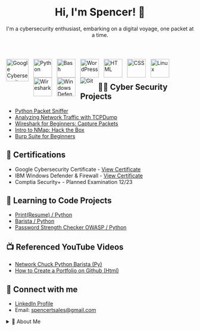 <!DOCTYPE html>
<html lang="en">
<head>
  <meta charset="UTF-8">
</head>
<body>

<header>
  <h1>Hi, I'm Spencer! 👋</h1>
  <p>I'm a cybersecurity enthusiast, embarking on a digital voyage, one packet at a time.</p>
</header>

<section>
<img align="left" alt="Google Cybersecurity" width="60px" style="padding-right:10px;" src="https://imgur.com/6wg4vzf.png" />   
<img align="left" alt="Python" width="50px" style="padding-right:10px;" src="https://cdn.jsdelivr.net/gh/devicons/devicon/icons/python/python-original.svg" /> 
<img align="left" alt="Bash" width="50px" style="padding-right:10px;" src="https://cdn.jsdelivr.net/gh/devicons/devicon/icons/bash/bash-plain.svg" />
<img align="left" alt="WordPress" width="50px" style="padding-right:10px;" src="https://cdn.jsdelivr.net/gh/devicons/devicon/icons/wordpress/wordpress-plain.svg" />
<img align="left" alt="HTML" width="50px" style="padding-right:10px;" src="https://cdn.jsdelivr.net/gh/devicons/devicon/icons/html5/html5-original.svg" />
<img align="left" alt="CSS" width="50px" style="padding-right:10px;" src="https://cdn.jsdelivr.net/gh/devicons/devicon/icons/css3/css3-original.svg" />
<img align="left" alt="Linux" width="50px" style="padding-right:10px;" src="https://cdn.jsdelivr.net/gh/devicons/devicon/icons/linux/linux-original.svg" />
<img align="left" alt="Wireshark" width="50px" style="padding-right:10px;" src="https://simpleicons.org/icons/wireshark.svg" />
<img align="left" alt="Windows Defender" width="50px" style="padding-right:10px;" src="https://simpleicons.org/icons/windowsterminal.svg" />
<img align="left" alt="Git" style="padding-right:10px;"src="https://img.shields.io/github/followers/CyberSpencer?style=social" alt="GitHub followers">
  
<br />
<br />
</section>

<section>
  <h2>👨‍💻 Cyber Security Projects</h2>
  <ul>
    <li><a href="https://github.com/CyberSpencer/Python-Packet-Sniffer">Python Packet Sniffer</a></li>
    <li><a href="https://github.com/CyberSpencer/TCPDump-Network-Analysis">Analyzing Network Traffic with TCPDump</a></li>
    <li><a href="https://github.com/CyberSpencer/Wireshark-for-Beginners-Capture-Packets">Wireshark for Beginners: Capture Packets</a></li>
    <li><a href="#">Intro to NMap: Hack the Box</a></li>
    <li><a href="#">Burp Suite for Beginners</a></li>
  </ul>
</section>

<section>
  <h2>📜 Certifications</h2>
  <ul>
    <li>Google Cybersecurity Certificate - <a href="https://coursera.org/share/b8b0a760b6c84785767d1b0cb3d85454">View Certificate</a></li>
    <li>IBM Windows Defender & Firewall - <a href="https://coursera.org/share/5eab200d75ada9b2cc6b24e05c7dda16">View Certificate</a></li>
    <li>Comptia Security+ - Planned Examination 12/23</li>
  </ul>
</section>

<section>
  <h2>🔐 Learning to Code Projects</h2>
  <ul>
    <li><a href="https://github.com/CyberSpencer/Print-Resume-">Print(Resume) / Python</a></li>
    <li><a href="https://github.com/CyberSpencer/Python-Barista">Barista / Python</a></li>
    <li><a href="https://github.com/CyberSpencer/OWASP_Password_Checker">Password Strength Checker OWASP / Python</a></li>
  </ul>
</section>

<section>
  <h2>📺 Referenced YouTube Videos</h2>
  <ul>
    <li><a href="https://www.youtube.com/watch?v=mRMmlo_Uqcs">Network Chuck Python Barista (Py)</a></li>
    <li><a href="https://www.youtube.com/watch?v=zgqfWLHNKLk">How to Create a Portfolio on Github (Html)</a></li>
  </ul>
</section>

<section>
  <h2>🤳 Connect with me</h2>
  <ul>
    <li><a href="https://www.linkedin.com/in/spencer-thomson-43365b11a/">LinkedIn Profile</a></li>
    <li>Email: <a href="mailto:spencertsales@gmail.com">spencertsales@gmail.com</a></li>
  </ul>
</section>

<details>
  <summary>🚀 About Me</summary>
  <p>
    I am an aspiring cybersecurity professional, ready to embark on a new chapter of my career with a remote role in the cybersecurity domain. With a recently acquired Google Cybersecurity Certificate and a diverse background spanning risk management, data handling, and systems development, I am keen on leveraging my foundational knowledge while continuing to learn and grow in this field.

  My academic and self-driven pursuits have equipped me with a foundational understanding of key laws and regulations like GDPR, HIPAA, and PCI DSS, as well as hands-on experience with tools like SPLUNK, Chronicle, Wireshark, TCPDump, and Linux. I am also acquainted with protocols and concepts such as TCP/IP, Hashes, IPv4+IPv6, WPA2+WPA3, MFA, and NIST-CSF. My programming journey is budding with entry-level skills in languages like Python, SQL, Bash/Zsh, Excel VBA, HTML and CSS. Moreover, my ability to analyze and visualize large datasets while upholding the principles of Confidentiality, Integrity, and Availability stands as a testament to my analytical acumen.

  The diverse roles I have undertaken, from auditing invoices, to founding an automotive wholesale busniess at the age of 16, reflect my entrepreneurial spirit and commitment to meticulous data management. My time spent as a mountain guide has honed my risk management skills in high-stress, high-stakes environments, which I am eager to translate into the cybersecurity realm.

  I am in the process of furthering my certifications in the field, and I am eager to connect with mentors and engage in opportunities that will further sharpen my skills in cybersecurity. I am excited about the prospect of contributing to and learning from the cybersecurity community.

Feel free to connect with me on [LinkedIn](https://www.linkedin.com/in/spencer-thomson-43365b11a/).
</p>
</details>
  </p>
</details>

<footer>
  <p align="center">
    <a href="https://www.linkedin.com/in/spencer-thomson-43365b11a/">
      <img
